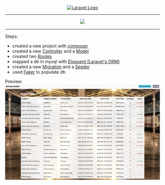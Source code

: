 <p align="center"><a href="https://laravel.com" target="_blank"><img src="https://raw.githubusercontent.com/laravel/art/master/logo-lockup/5%20SVG/2%20CMYK/1%20Full%20Color/laravel-logolockup-cmyk-red.svg" width="400" alt="Laravel Logo"></a></p>

---

<p align="center">
  <a href="https://skillicons.dev">
    <img src="https://skillicons.dev/icons?i=sass,bootstrap,mysql,php,laravel">
  </a>
</p>

---

<p>
Steps:

- created a new project with <u>composer</u>
- created a new <u>Controller</u> and a <u>Model</u>
- created two <u>Routes</u>
- mapped a db in mysql with <u>Eloquent (Laravel's ORM)</u>
- created a new <u>Migration</u> and a <u>Seeder</u>
- used <u>Faker</u> to populate db
</p>


Preview:
![alt text](resources/img/preview.png)
